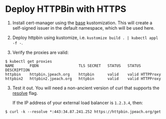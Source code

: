 # Deploy HTTPBin with HTTPS

1. Install cert-manager using the [base](../../../cert-manager/base/)
   kustomization. This will create a self-signed issuer in the default
   namespace, which will be used here.

2. Deploy httpbin using kustomize, i.e. `kustomize build . | kubectl appl -f -`.

4. Verify the proxies are valid:

```
$ kubectl get proxies
NAME       FQDN                  TLS SECRET   STATUS   STATUS DESCRIPTION
httpbin    httpbin.jpeach.org    httpbin      valid    valid HTTPProxy
httpbin2   httpbin2.jpeach.org   httpbin      valid    valid HTTPProxy
```

3. Test it out. You will need a non-ancient version of curl that supports
   the [resolve](https://curl.haxx.se/docs/manpage.html#--resolve) flag.

   If the IP address of your external load balancer is `1.2.3.4`, then:

```
$ curl -k --resolve *:443:34.87.241.252 https://httpbin.jpeach.org/get
```
